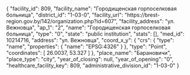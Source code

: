 {
    "facility_id": 809,
    "facility_name": "Городищенская горпоселковая больница",
    "district_id": "1-03-0",
    "facility_url": "https:\/\/brest-region.gov.by\/142\/organization.php?id=607",
    "facility_address": "ул. Вежновца",
    "ap_1": "2",
    "name": "Городищенская горпоселковая больница",
    "type": "0",
    "state": "public institution",
    "stats": [],
    "med_id": 10214716,
    "address": "ул. Вежновца",
    "coord_x_y": {
        "crs": {
            "type": "name",
            "properties": {
                "name": "EPSG:4326"
            }
        },
        "type": "Point",
        "coordinates": [
            26.0037,
            53.327
        ]
    },
    "place_name": "Барановичи",
    "place_type": "city",
    "year_of_closing": null,
    "year_of_opening": "0",
    "healthcare_facility_key": 809,
    "administrative_division_id": "1-03-0"
}